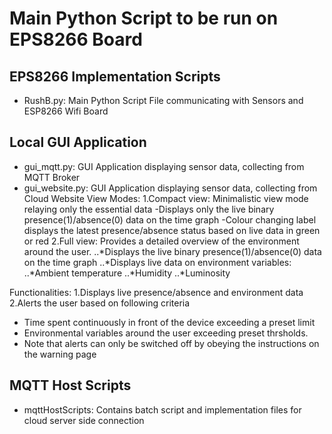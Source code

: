 # Main Python Script to be run on EPS8266 Board



## EPS8266 Implementation Scripts 
- RushB.py: Main Python Script File communicating with Sensors and ESP8266 Wifi Board 

## Local GUI Application
- gui_mqtt.py: GUI Application displaying sensor data, collecting from MQTT Broker 
- gui_website.py: GUI Application displaying sensor data, collecting from Cloud Website
View Modes:
1.Compact view: Minimalistic view mode relaying only the essential data
-Displays only the live binary presence(1)/absence(0) data on the time graph 
-Colour changing label displays the latest presence/absence status based on live data in green or red
2.Full view: Provides a detailed overview of the environment around the user.
..*Displays the live binary presence(1)/absence(0) data on the time graph
..*Displays live data on environment variables:
..*Ambient temperature
..*Humidity
..*Luminosity
             
Functionalities:
1.Displays live presence/absence and environment data
2.Alerts the user based on following criteria
- Time spent continuously in front of the device exceeding a preset limit
- Environmental variables around the user exceeding preset thrsholds.
- Note that alerts can only be switched off by obeying the instructions on the warning page

## MQTT Host Scripts 
- mqttHostScripts: Contains batch script and implementation files for cloud server side connection

